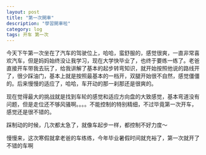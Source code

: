 ```yaml
---
layout: post
title: "第一次開車"
description: "學習開車啦"
category: log
tags: 开车 第一次
---
```


今天下午第一次坐在了汽车的驾驶位上，哈哈，蛮舒服的，感觉很爽，一直非常喜欢汽车，但是妈妈始终没让我学习，现在大学快毕业了，也终于要练一练了。老爸直接开车带我去玩了，给我讲解了基本的起步转弯知识，就开始按照他说的路线开了，很少踩油门，基本上就是按照最基本的一档开，双腿开始很不自然，感觉僵僵的。后来慢慢的适应了，哈哈，车开动的那一刹那还是很爽的。

现在觉得最大的挑战就是找到车轮的感觉和适应方向盘的大致感觉，基本弯道没有问题，但是走位还不够风骚啊。。。。不能控制的特别精细，不过毕竟第一次开车，感觉还是很不错的。

踩制动的时候，几次都太急了，就像车起步一样，都控制不好力度～

慢慢来，这次寒假就拿老爸的车练练，今年毕业暑假时间就充裕了，第一次就开了不错的车啊